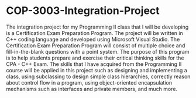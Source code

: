 # COP-3003-Integration-Project
The integration project for my Programming II class that I will be developing is a Certification Exam Preparation Program. The project will be written in C++ coding language and developed using Microsoft Visual Studio. The Certification Exam Preparation Program will consist of multiple choice and fill-in-the-blank questions with a point system. The purpose of this program is to help students prepare and exercise their critical thinking skills for the CPA - C++ Exam. The skills that I have acquired from the Programming II course will be applied in this project such as designing and implementing a class, using subclassing to design simple class hierarchies, correctly reason about control flow in a program, using object-oriented encapsulation mechanisms such as interfaces and private members, and much more. 
